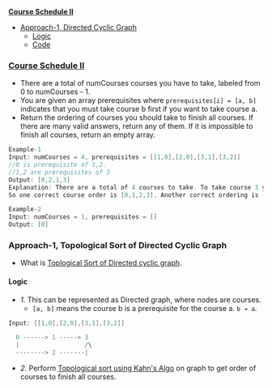 **[Course Schedule II](#p)**
- [Approach-1, Directed Cyclic Graph](#a1)
  - [Logic](#l)
  - [Code](#cpp)

<a name=p></a>
### [Course Schedule II](https://leetcode.com/problems/course-schedule-ii/)
- There are a total of numCourses courses you have to take, labeled from 0 to numCourses - 1. 
- You are given an array prerequisites where `prerequisites[i] = [a, b]` indicates that you must take course b first if you want to take course a.
- Return the ordering of courses you should take to finish all courses. If there are many valid answers, return any of them. If it is impossible to finish all courses, return an empty array.
```c
Example-1
Input: numCourses = 4, prerequisites = [[1,0],[2,0],[3,1],[3,2]]
//0 is prerequisite of 1,2.
//1,2 are prerequisites of 3
Output: [0,2,1,3]
Explanation: There are a total of 4 courses to take. To take course 3 you should have finished both courses 1 and 2. Both courses 1 and 2 should be taken after you finished course 0.
So one correct course order is [0,1,2,3]. Another correct ordering is [0,2,1,3].

Example-2
Input: numCourses = 1, prerequisites = []
Output: [0]
```

<a name=a1></a>
### Approach-1, Topological Sort of Directed Cyclic Graph
- What is [Toplogical Sort of Directed cyclic graph](/DS_Questions/Data_Structures/Graphs/#t).

<a name=l1></a>
#### Logic
- _1._ This can be represented as Directed graph, where nodes are courses.
  - `[a, b]` means the course b is a prerequisite for the course a. `b ➔ a`.
```c
Input: [[1,0],[2,0],[3,1],[3,2]]

  0 ------> 1 -----> 3
  |                  /\
  --------> 2 -------|
```
- _2._ Perform [Topological sort using Kahn's Algo](/DS_Questions/Data_Structures/Graphs/Toplogical_Sort/Topological_sort_kahn_Algo.md) on graph to get order of courses to finish all courses.

